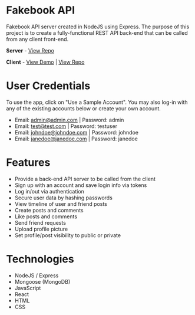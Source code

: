 # Fakebook API

Fakebook API server created in NodeJS using Express. The purpose of this project is to create a fully-functional REST API back-end that can be called from any client front-end.

**Server** - [View Repo](https://github.com/RedRaptor10/fakebook-api/)

**Client** - [View Demo](https://redraptor10.github.io/fakebook/) | [View Repo](https://github.com/RedRaptor10/fakebook/)

# User Credentials

To use the app, click on "Use a Sample Account". You may also log-in with any of the existing accounts below or create your own account.

- Email: admin@admin.com | Password: admin
- Email: test@test.com | Password: testuser
- Email: johndoe@johndoe.com | Password: johndoe
- Email: janedoe@janedoe.com | Password: janedoe

# Features

- Provide a back-end API server to be called from the client
- Sign up with an account and save login info via tokens
- Log in/out via authentication
- Secure user data by hashing passwords
- View timeline of user and friend posts
- Create posts and comments
- Like posts and comments
- Send friend requests
- Upload profile picture
- Set profile/post visibility to public or private

# Technologies

- NodeJS / Express
- Mongoose (MongoDB)
- JavaScript
- React
- HTML
- CSS